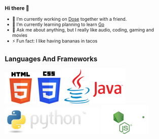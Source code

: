 ### Hi there 👋
- 🔭 I’m currently working on [Dose](https://github.com/GustavPS/Dose) together with a friend.
- 🌱 I’m currently learning planning to learn [Go](https://go.dev/)
- 💬 Ask me about anything, but I really like audio, coding, gaming and movies
- ⚡ Fun fact: I like having bananas in tacos


## Languages And Frameworks
<p float="left">
  <img src="https://github.com/weeklyvillain/weeklyvillain/blob/main/logos/HTML5.png?raw=true" alt="css" width="100"/>
  <img src="https://github.com/weeklyvillain/weeklyvillain/blob/main/logos/css.png?raw=true" alt="css" width="72"/>
  <img src="https://github.com/weeklyvillain/weeklyvillain/blob/main/logos/java.png?raw=true" alt="css" width="200"/>
  <img src="https://github.com/weeklyvillain/weeklyvillain/blob/main/logos/python.png?raw=true" alt="css" width="300"/>
  <img src="https://raw.githubusercontent.com/weeklyvillain/weeklyvillain/1c5a08af6c31590ae5abc405f11787c144423831/logos/node.svg" alt="css" width="150"/>
  
</p>
